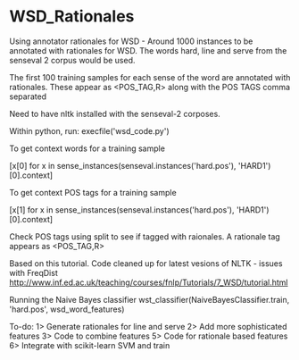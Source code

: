 WSD_Rationales
==============

Using annotator rationales for WSD - Around 1000 instances to be annotated with rationales for WSD. The words hard, line and serve from the senseval 2 corpus would be used.

The first 100 training samples for each sense of the word are annotated with rationales.
These appear as <POS_TAG,R> along with the POS TAGS comma separated

Need to have nltk installed with the senseval-2 corposes.

Within python, run:
execfile('wsd_code.py')


To get context words for a training sample 

[x[0] for x in sense_instances(senseval.instances('hard.pos'), 'HARD1')[0].context]

To get context POS tags for a training sample

[x[1] for x in sense_instances(senseval.instances('hard.pos'), 'HARD1')[0].context]

Check POS tags using split to see if tagged with raionales.
A rationale tag appears as <POS_TAG,R>

Based on this tutorial. Code cleaned up for latest vesions of NLTK - issues with FreqDist
http://www.inf.ed.ac.uk/teaching/courses/fnlp/Tutorials/7_WSD/tutorial.html

Running the Naive Bayes classifier
wst_classifier(NaiveBayesClassifier.train, 'hard.pos', wsd_word_features) 

To-do:
1> Generate rationales for line and serve
2> Add more sophisticated features
3> Code to combine features
5> Code for rationale based features
6> Integrate with scikit-learn SVM and train
